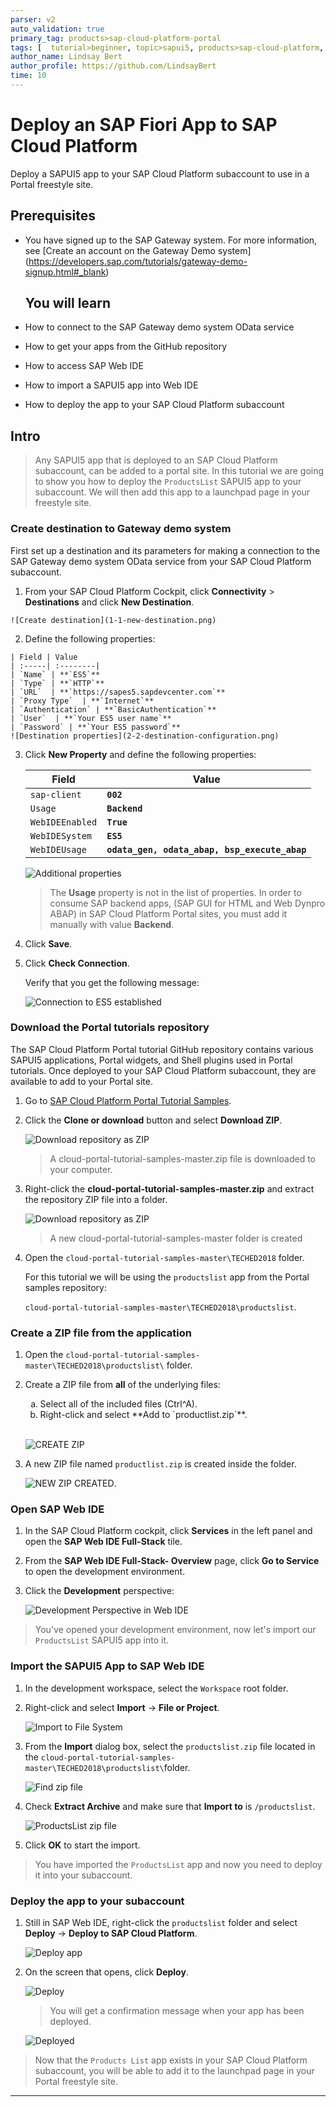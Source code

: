 ```yaml
---
parser: v2
auto_validation: true
primary_tag: products>sap-cloud-platform-portal
tags: [  tutorial>beginner, topic>sapui5, products>sap-cloud-platform, products>sap-cloud-platform-portal  ]
author_name: Lindsay Bert
author_profile: https://github.com/LindsayBert
time: 10
---
```


# Deploy an SAP Fiori App to SAP Cloud Platform
<!-- description --> Deploy a SAPUI5 app to your SAP Cloud Platform subaccount to use in a Portal freestyle site.

## Prerequisites  
 - You have signed up to the SAP Gateway system. For more information, see [Create an account on the Gateway Demo system] (https://developers.sap.com/tutorials/gateway-demo-signup.html#_blank)


   ## You will learn  
 - How to connect to the SAP Gateway demo system OData service
 - How to get your apps from the GitHub repository
 - How to access SAP Web IDE
 - How to import a SAPUI5 app into Web IDE
 - How to deploy the app to your SAP Cloud Platform subaccount

## Intro
> Any SAPUI5 app that is deployed to an SAP Cloud Platform subaccount, can be added to a portal site. In this tutorial we are going to show you how to deploy the `ProductsList` SAPUI5 app to your subaccount. We will then add this app to a launchpad page in your freestyle site.

### Create destination to Gateway demo system

First set up a destination and its parameters for making a connection to the SAP Gateway demo system OData service from your SAP Cloud Platform  subaccount.

  1. From your SAP Cloud Platform Cockpit, click **Connectivity** > **Destinations** and click **New Destination**.

    ![Create destination](1-1-new-destination.png)

  2. Define the following properties:

    | Field | Value  
    | :-----| :--------|
    | `Name` | **`ES5`**   
    | `Type` | **`HTTP`**
    | `URL`  | **`https://sapes5.sapdevcenter.com`**
    | `Proxy Type`  | **`Internet`**
    | `Authentication` | **`BasicAuthentication`**
    | `User`  | **`Your ES5 user name`**
    | `Password` | **`Your ES5 password`**  
    ![Destination properties](2-2-destination-configuration.png)

3. Click **New Property** and define the following properties:

    | Field | Value      |
    |-------|--------|
    | `sap-client`  | **`002`**   |
    | `Usage` | **`Backend`**
    | `WebIDEEnabled`  | **`True`**
    | `WebIDESystem`   | **`ES5`**
    | `WebIDEUsage` | **`odata_gen, odata_abap, bsp_execute_abap`**

    ![Additional properties](3-3-additional-properties.png)  

    > The **Usage** property is not in the list of properties. In order to consume SAP backend apps, (SAP GUI for HTML and Web Dynpro ABAP) in SAP Cloud Platform Portal sites, you must add it manually with value **Backend**.

4. Click **Save**.

5. Click **Check Connection**.

    Verify that you get the following message:

    ![Connection to ES5 established](4-4-connection-to-ES5-established.png)  


### Download the Portal tutorials repository

The SAP Cloud Platform Portal tutorial GitHub repository contains various SAPUI5 applications, Portal widgets, and Shell plugins used in Portal tutorials. Once deployed to your SAP Cloud Platform subaccount, they are available to add to your Portal site.

1. Go to [SAP Cloud Platform Portal Tutorial Samples](https://github.com/SAP/cloud-portal-tutorial-samples).

2. Click the  **Clone or download** button and select **Download ZIP**.

    ![Download repository as ZIP](5-5-download-zip.png)

    > A cloud-portal-tutorial-samples-master.zip file is downloaded to your computer.

3. Right-click the **cloud-portal-tutorial-samples-master.zip** and extract the repository ZIP file into a folder.

    ![Download repository as ZIP](2-extract-zip.png)

    > A new cloud-portal-tutorial-samples-master folder is created

4. Open the `cloud-portal-tutorial-samples-master\TECHED2018` folder.

    For this tutorial we will be using the `productslist` app from the Portal samples repository:

    `cloud-portal-tutorial-samples-master\TECHED2018\productslist`.


### Create a ZIP file from the application


1. Open the `cloud-portal-tutorial-samples-master\TECHED2018\productslist\` folder.

2. Create a ZIP file from **all** of the underlying files:

    <ol type="a"></li><li>Select all of the included files (Ctrl^A).
    </li><li>Right-click and select **Add to `productlist.zip`**.</li></ol><br>

      ![CREATE ZIP](11-11-zip-all-files.png)

3. A new ZIP file named `productlist.zip` is created inside the folder.

    ![NEW ZIP CREATED](10-10-new-zip-created.png).    


### Open SAP Web IDE


1. In the SAP Cloud Platform cockpit, click **Services** in the left panel and open the **SAP Web IDE Full-Stack** tile.

2. From the **SAP Web IDE Full-Stack- Overview** page, click **Go to Service** to open the development environment.

3. Click the **Development** perspective:

    ![Development Perspective in Web IDE](12-open-development.png)

>You've opened your development environment, now let's import our `ProductsList` SAPUI5 app into it.


### Import the SAPUI5 App to SAP Web IDE


1. In the development workspace, select the `Workspace` root folder.

2. Right-click and select **Import** ->  **File or Project**.

    ![Import to File System](7-7-import.png)

3. From the **Import** dialog box, select the `productslist.zip` file located in the `cloud-portal-tutorial-samples-master\TECHED2018\productslist\`folder.

    ![Find zip file](13-find-zip-file.png)

4. Check **Extract Archive** and make sure that **Import to** is `/productslist`.

    ![ProductsList zip file](8-8-productslist-zip-file.png)

5. Click **OK** to start the import.

>You have imported the `ProductsList` app and now you need to deploy it into your subaccount.


### Deploy the app to your subaccount


1. Still in SAP Web IDE, right-click the `productslist` folder and select **Deploy** -> **Deploy to SAP Cloud Platform**.

    ![Deploy app](9-9-deploy-app.png)

2. On the screen that opens, click **Deploy**.

      ![Deploy](14-deploy.png)

    > You will get a confirmation message when your app has been deployed.

    ![Deployed](15-successfully-deployed.png)

>Now that the `Products List` app exists in your SAP Cloud Platform subaccount, you will be able to add it to the launchpad page in your Portal freestyle site.




---
